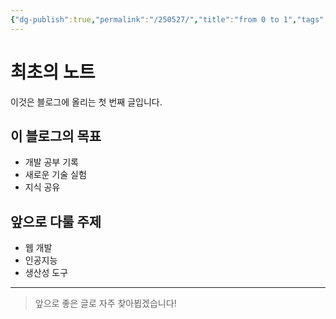 ```yaml
---
{"dg-publish":true,"permalink":"/250527/","title":"from 0 to 1","tags":["초안"],"dgShowLocalGraph":true,"dgShowFileTree":true,"dgEnableSearch":true,"dgShowToc":true,"created":"2025-05-27T14:02:21.997+09:00","updated":"2025-05-27T22:00:33.751+09:00"}
---
```


# 최초의 노트

이것은 블로그에 올리는 첫 번째 글입니다.

## 이 블로그의 목표

- 개발 공부 기록
- 새로운 기술 실험
- 지식 공유

## 앞으로 다룰 주제

- 웹 개발
- 인공지능
- 생산성 도구

---

> 앞으로 좋은 글로 자주 찾아뵙겠습니다!

